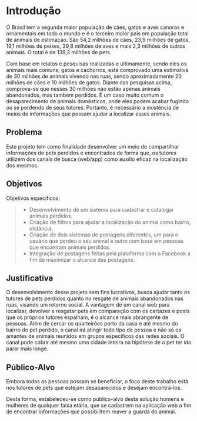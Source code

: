 # Introdução

O Brasil tem a segunda maior população de cães, gatos e aves canoras e ornamentais em todo o mundo e é o terceiro maior país em população total de animais de estimação. São 54,2 milhões de cães, 23,9 milhões de gatos, 19,1 milhões de peixes, 39,8 milhões de aves e mais 2,3 milhões de outros animais. O total é de 139,3 milhões de pets.

Com base em relatos e pesquisas realizadas e ultimamente, sendo eles os animais mais comuns, gatos e cachorros, está comprovado uma estimativa de 30 milhões de animais vivendo nas ruas, sendo aproximadamente 20 milhões de cães e 10 milhões de gatos. Diante das pesquisas acima, comprova-se que nesses 30 milhões não estão apenas animais abandonados, mas também perdidos. É um caso muito comum o desaparecimento de animais domésticos, onde eles podem acabar fugindo ou se perdendo de seus tutores. Portanto, é necessário a existência de meios de informações que possam ajudar a localizar  esses animais.

## Problema
Este projeto tem como finalidade desenvolver um meio de compartilhar informações de pets perdidos e encontrados de forma que, os tutores utilizem dos canais de busca (web/app) como auxílio eficaz na localização dos mesmos.



## Objetivos
Objetivos específicos:

 > - Desenvolvimento de um sistema para cadastrar e catalogar animais perdidos.
 > - Criação de filtros para ajudar a localização do animal como bairro, distância.
 > - Criação de dois sistemas de postagens diferentes, um para o usuário que perdeu o seu animal e outro com base em pessoas que encontram animais perdidos.
 > - Integração de postagens feitas pela plataforma com o Facebook a fim de maximizar o alcance das postagens.

 

## Justificativa

O desenvolvimento desse projeto sem fins lucrativos, busca ajudar tanto os tutores de pets perdidos quanto no resgate de animais abandonados nas ruas, visando um retorno social.
A vantagem de um canal web para localizar, devolver e resgatar pets em comparação com os cartazes e posts que os próprios tutores espalham, é o alcance mais abrangente de pessoas. Além de cercar os quarteirões perto da casa e até mesmo do bairro do pet perdido, o canal irá atingir todo tipo de pessoa e não só os amantes de animais reunidos em grupos específicos das redes sociais. O canal pode cobrir até mesmo uma cidade inteira na hipótese de o pet ter ido parar mais longe.


## Público-Alvo
Embora todas as pessoas possam se beneficiar, o foco deste trabalho está nos tutores de pets que estejam desaparecidos e desejam encontrá-los.

Desta forma, estabeleceu-se como público-alvo desta solução homens e mulheres de qualquer faixa etária, que se cadastrem na aplicação web a fim de encontrar informações que possibilitem reaver a guarda do animal.
